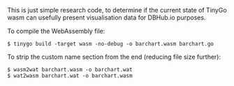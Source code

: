 This is just simple research code, to determine if the current
state of TinyGo wasm can usefully present visualisation data for
DBHub.io purposes.

To compile the WebAssembly file:

    $ tinygo build -target wasm -no-debug -o barchart.wasm barchart.go

To strip the custom name section from the end (reducing file size
further):

    $ wasm2wat barchart.wasm -o barchart.wat
    $ wat2wasm barchart.wat -o barchart.wasm
